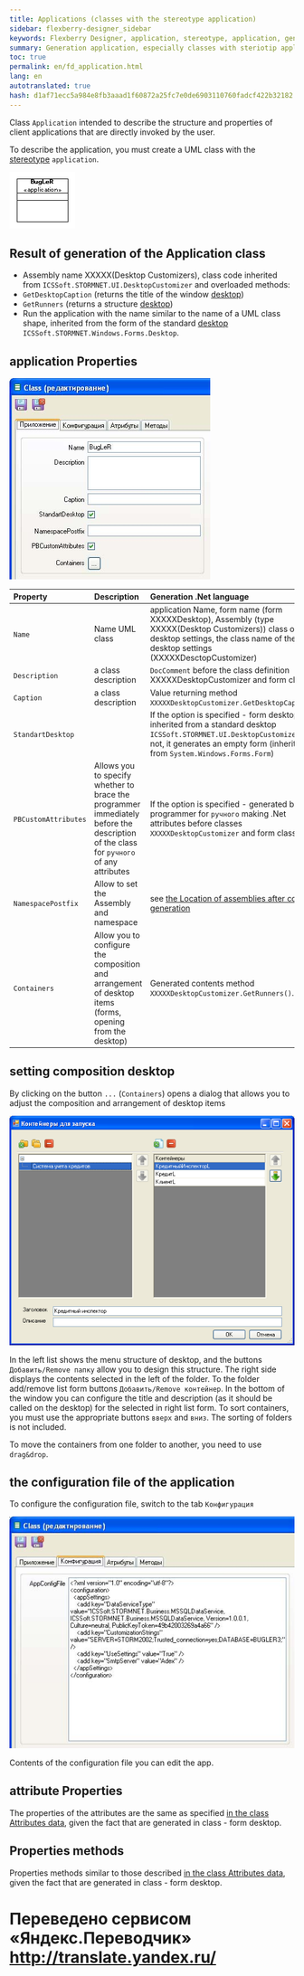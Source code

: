 ```yaml
--- 
title: Applications (classes with the stereotype application) 
sidebar: flexberry-designer_sidebar 
keywords: Flexberry Designer, application, stereotype, application, generation, properties, attributes, methods 
summary: Generation application, especially classes with steriotip application 
toc: true 
permalink: en/fd_application.html 
lang: en 
autotranslated: true 
hash: d1af71ecc5a984e8fb3aaad1f60872a25fc7e0de6903110760fadcf422b32182 
--- 
```


Class `Application` intended to describe the structure and properties of client applications that are directly invoked by the user. 

To describe the application, you must create a UML class with the [stereotype](fd_key-concepts.html) `application`. 

![](/images/pages/products/flexberry-designer/class-diagram/application.png) 

## Result of generation of the Application class 

* Assembly name XXXXX(Desktop Customizers), class code inherited from `ICSSoft.STORMNET.UI.DesktopCustomizer` and overloaded methods: 
* `GetDesktopCaption` (returns the title of the window [desktop](fw_app-desktop.html)) 
* `GetRunners` (returns a structure [desktop](fw_app-desktop.html)) 
* Run the application with the name similar to the name of a UML class shape, inherited from the form of the standard [desktop](fw_app-desktop.html) `ICSSoft.STORMNET.Windows.Forms.Desktop`. 

## application Properties 

![](/images/pages/products/flexberry-designer/class-diagram/applicationprops.jpg) 

Property | Description | Generation .Net language 
:---------------------|:-------------------------------|:----------------------------------------- 
`Name` | Name UML class | application Name, form name (form XXXXXDesktop), Assembly (type XXXXX(Desktop Customizers)) class of desktop settings, the class name of the desktop settings (XXXXXDesctopCustomizer) 
`Description` | a class description | `DocComment` before the class definition XXXXXDesktopCustomizer and form class 
`Caption` | a class description | Value returning method `XXXXXDesktopCustomizer.GetDesktopCaption()` 
`StandartDesktop` | | If the option is specified - form desktop inherited from a standard desktop `ICSSoft.STORMNET.UI.DesktopCustomizer`, if not, it generates an empty form (inherited from `System.Windows.Forms.Form`) 
`PBCustomAttributes` | Allows you to specify whether to brace the programmer immediately before the description of the class for `ручного` of any attributes | If the option is specified - generated bracket programmer for `ручного` making .Net attributes before classes `XXXXXDesktopCustomizer` and form class. 
`NamespacePostfix` | Allow to set the Assembly and namespace | see [the Location of assemblies after code generation](fo_location-assembly.html) 
`Containers` | Allow you to configure the composition and arrangement of desktop items (forms, opening from the desktop) | Generated contents method `XXXXXDesktopCustomizer.GetRunners()`. 

## setting composition desktop 

By clicking on the button `...` (`Containers`) opens a dialog that allows you to adjust the composition and arrangement of desktop items 

![](/images/pages/products/flexberry-designer/class-diagram/applicationconts.png) 

In the left list shows the menu structure of desktop, and the buttons `Добавить/Remove папку` allow you to design this structure. 
The right side displays the contents selected in the left of the folder. To the folder add/remove list form buttons `Добавить/Remove контейнер`. 
In the bottom of the window you can configure the title and description (as it should be called on the desktop) for the selected in right list form. 
To sort containers, you must use the appropriate buttons `вверх` and `вниз`. The sorting of folders is not included. 

To move the containers from one folder to another, you need to use `drag&drop`. 

## the configuration file of the application 

To configure the configuration file, switch to the tab `Конфигурация` 

![](/images/pages/products/flexberry-designer/class-diagram/applicationconfig.jpg) 

Contents of the configuration file you can edit the app. 

## attribute Properties 

The properties of the attributes are the same as specified [in the class Attributes data](fo_attributes-class-data.html), given the fact that are generated in class - form desktop. 

## Properties methods 

Properties methods similar to those described [in the class Attributes data](fo_attributes-class-data.html), given the fact that are generated in class - form desktop. 





 # Переведено сервисом «Яндекс.Переводчик» http://translate.yandex.ru/